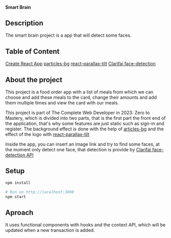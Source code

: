 #### Smart Brain

## Description
The smart brain project is a app that will detect some faces.

## Table of Content
[Create React App](https://github.com/facebook/create-react-app)
[particles-bg](https://www.npmjs.com/package/particles-bg) 
[react-parallax-tilt](https://www.npmjs.com/package/react-parallax-tilt)
[Clarifai face-detection](https://clarifai.com/clarifai/main/models/face-detection)

## About the project 
This project is a food order app with a list of meals from which we can choose and add these meals to the card, change their amounts and add them multiple times and view the card with our meals.

This project is part of The Complete Web Developer in 2023: Zero to Mastery, which is divided into two parts, that is the first part the front end of the application, that's why some features are just static such as sign-in and register. The background effect is done with the help of [articles-bg](https://www.npmjs.com/package/particles-bg) and the effect of the logo with [react-parallax-tilt](https://www.npmjs.com/package/react-parallax-tilt)

Inside the app, you can insert an image link and try to find some faces, at the moment only detect one face, that detection is provide by [Clarifai face-detection API](https://clarifai.com/clarifai/main/models/face-detection) 

## Setup

```ruby
npm install

# Run on http://localhost:3000
npm start
```

## Aproach
It uses functional components with hooks and the context API, which will be updated when a new transaction is added.
